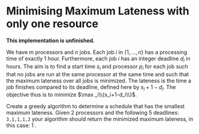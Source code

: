 # Minimising Maximum Lateness with only one resource
**This implementation is unfinished.**

We have $m$ processors and $n$ jobs. Each job $i$ in $\{1, \ldots, n\}$ has a processing time of exactly 1 hour. Furthermore, each job $i$ has an integer deadline $d_i$ in hours. The aim is to find a start time $s_i$ and processor $p_i$ for each job such that no jobs are run at the same processor at the same time and such that the maximum lateness over all jobs is minimized. The lateness is the time a job finishes compared to its deadline, defined here by $s_i+1-d_i$. The objective thus is to minimize $\max _i\\{s_i+1-d_i\\}$.

Create a greedy algorithm to determine a schedule that has the smallest maximum lateness. Given 2 processors and the following 5 deadlines:
``3,1,1,1,2``
your algorithm should return the minimized maximum lateness, in this case: 1 . 